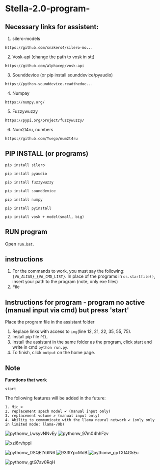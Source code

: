 # Stella-2.0-program-

## Necessary links for assistent:

1. silero-models
```
https://github.com/snakers4/silero-mo...
```

2. Vosk-api (change the path to vosk in stt)
```
https://github.com/alphacep/vosk-api
```

3. Sounddevice (or pip install sounddevice/pyaudio)
```
https://python-sounddevice.readthedoc...
```

4. Numpay
```
https://numpy.org/
```

5. Fuzzywuzzy
```
https://pypi.org/project/fuzzywuzzy/
```

6. Num2t4ru, numbers
```
https://github.com/Yuego/num2t4ru
```

## PIP INSTALL (or programs)

```
pip install silero
```

```
pip install pyaudio
```

```
pip install fuzzywuzzy
```

```
pip install sounddevice 
```

```
pip install numpy
```

```
pip install pyinstall
```

```
pip install vosk + model(smаll, big)
```


## RUN program
Open `run.bat`.

## instructions
1. For the commands to work, you must say the following: `{VA_ALIAS}_{VA_CMD_LIST}`. In place of the programs in `os.startfile()`, insert your path to the program (note, only exe files)
2. File


## Instructions for program - program no active (manual input via cmd) but press 'start'
Place the program file in the assistant folder
1.  Replace links with access to `img`(line 12, 21, 22, 35, 55, 75).
2. Install pip file `PIL`.
3. Install the assistant in the same folder as the program, click start and write in cmd `python run.py`.
4. To finish, click `output` on the home page.
## Note
__Functions that work__
```
start
```
The following features will be added in the future:
```
1. Mic ×
2. replacement spech model ✔ (manual input only)
3. replacement volume ✔ (manual input only)
4. Ability to communicate with the llama neural network ✔ (only only in limited mode: llama-70b)
```


![pythonw_LwsyvNNvEy](https://github.com/PandaBTBs/Stella-2.0-program-/assets/118614536/ff5e7d8e-769d-4bbb-a228-5bed8ec4cf19)
![pythonw_97m04hhFzv](https://github.com/PandaBTBs/Stella-2.0-program-/assets/118614536/99e3dae2-7f8e-451d-b00a-c33c56920337)

![xzi6rvhppI](https://github.com/PandaBTBs/Stella-2.0-program-/assets/118614536/018410b8-e686-4605-baf3-5175836cb59c)

![pythonw_DSQEtYdIN6](https://github.com/PandaBTBs/Stella-2.0-program-/assets/118614536/31a40fc4-ca13-4842-9939-70edc20349b7)
![933lYpcMdB](https://github.com/PandaBTBs/Stella-2.0-program-/assets/118614536/b4ea50fa-7241-4332-8dcf-290937f1c687)
![pythonw_gpTXf4G5Eu](https://github.com/PandaBTBs/Stella-2.0-program-/assets/118614536/ed135928-3aef-4668-901d-1b5180efb48c)

![pythonw_gtG7av0RqH](https://github.com/PandaBTBs/Stella-2.0-program-/assets/118614536/0a4814d0-2cec-4a1c-9b06-25093377887c)


